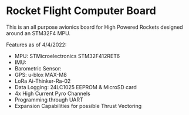 # Rocket Flight Computer Board
This is an all purpose avionics board for High Powered Rockets designed around an STM32F4 MPU.


Features as of 4/4/2022:
- MPU: STMicroelectronics STM32F412RET6
- IMU:
- Barometric Sensor:
- GPS: u-blox MAX-M8
- LoRa Ai-Thinker-Ra-02
- Data Logging: 24LC1025 EEPROM & MicroSD card
- 4x High Current Pyro Channels
- Programming through UART
- Expansion Capabilities for possible Thrust Vectoring 
